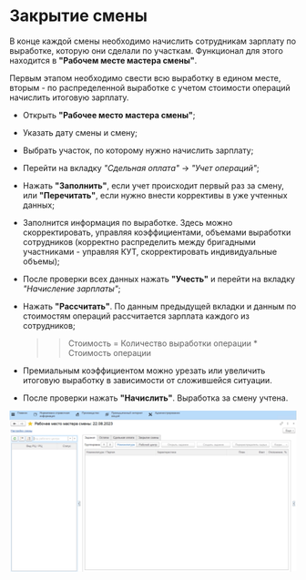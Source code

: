 # Закрытие смены

В конце каждой смены необходимо начислить сотрудникам зарплату по
выработке, которую они сделали по участкам. Функционал для этого
находится в **"Рабочем месте мастера смены"**.

Первым этапом необходимо свести всю выработку в едином месте, вторым -
по распределенной выработке с учетом стоимости операций начислить
итоговую зарплату.

-   Открыть **"Рабочее место мастера смены"**;
-   Указать дату смены и смену;
-   Выбрать участок, по которому нужно начислить зарплату;
-   Перейти на вкладку *"Сдельная оплата"* -\> *"Учет операций"*;
-   Нажать **"Заполнить"**, если учет происходит первый раз за смену, или
    **"Перечитать"**, если нужно внести коррективы в уже учтенных данных;
-   Заполнится информация по выработке. Здесь можно скорректировать,
    управляя коэффициентами, объемами выработки сотрудников (корректно
    распределить между бригадными участниками - управляя КУТ,
    скорректировать индивидуальные объемы);
-   После проверки всех данных нажать **"Учесть"** и перейти на вкладку
    *"Начисление зарплаты"*;
-   Нажать **"Рассчитать"**. По данным предыдущей вкладки и данным по
    стоимостям операций рассчитается зарплата каждого из сотрудников;
    
    >> Стоимость = Количество выработки операции \* Стоимость операции  

-   Премиальным коэффициентом можно урезать или увеличить итоговую выработку в зависимости от сложившейся ситуации.   
-   После проверки нажать **"Начислить"**. Выработка за смену учтена.

![](CloseWorkShift.assets/1.gif)